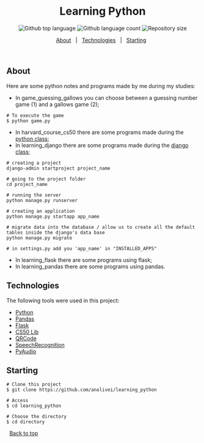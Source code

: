 <h1 align="center">Learning Python</h1>

<p align="center">
  <img alt="Github top language" src="https://img.shields.io/github/languages/top/anolivei/learning_python?color=56BEB8">

  <img alt="Github language count" src="https://img.shields.io/github/languages/count/anolivei/learning_python?color=56BEB8">

  <img alt="Repository size" src="https://img.shields.io/github/repo-size/anolivei/learning_python?color=56BEB8">
</p>

<p align="center">
  <a href="#about">About</a> &#xa0; | &#xa0; 
  <a href="#technologies">Technologies</a> &#xa0; | &#xa0;
  <a href="#starting">Starting</a> &#xa0;
</p>

<br>

## About ##

Here are some python notes and programs made by me during my studies:
- In game_guessing_gallows you can choose between a guessing number game (1) and a gallows game (2);

```shell
# To execute the game
$ python game.py
```

- In harvard_course_cs50 there are some programs made during the [python class](https://cs50.harvard.edu/college/2021/spring/weeks/6/);
- In learning_django there are some programs made during the [django class](https://cs50.harvard.edu/web/2020/weeks/3/);
```shell
# creating a project
django-admin startproject project_name

# going to the project folder
cd project_name

# running the server
python manage.py runserver

# creating an application
python manage.py startapp app_name

# migrate data into the database / allow us to create all the default tables inside the django's data base
python manage.py migrate

# in settings.py add you 'app_name' in "INSTALLED_APPS"
```
- In learning_flask there are some programs using flask;
- In learning_pandas there are some programs using pandas.


## Technologies ##

The following tools were used in this project:

- [Python](https://www.python.org/)
- [Pandas](https://pandas.pydata.org/)
- [Flask](https://flask.palletsprojects.com/en/2.0.x/)
- [CS50 Lib](https://cs50.readthedocs.io/libraries/cs50/python/)
- [QRCode](https://pypi.org/project/qrcode/)
- [SpeechRecognition](https://pypi.org/project/SpeechRecognition/)
- [PyAudio](https://pypi.org/project/PyAudio/)

## Starting ##

```shell
# Clone this project
$ git clone https://github.com/anolivei/learning_python

# Access
$ cd learning_python

# Choose the directory
$ cd directory
```
&#xa0;
<a href="#top">Back to top</a>
